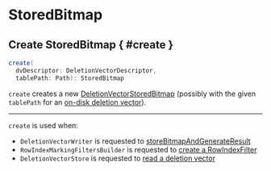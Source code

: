 # StoredBitmap

## Create StoredBitmap { #create }

```scala
create(
  dvDescriptor: DeletionVectorDescriptor,
  tablePath: Path): StoredBitmap
```

`create` creates a new [DeletionVectorStoredBitmap](DeletionVectorStoredBitmap.md) (possibly with the given `tablePath` for an [on-disk deletion vector](DeletionVectorDescriptor.md#isOnDisk)).

---

`create` is used when:

* `DeletionVectorWriter` is requested to [storeBitmapAndGenerateResult](DeletionVectorWriter.md#storeBitmapAndGenerateResult)
* `RowIndexMarkingFiltersBuilder` is requested to [create a RowIndexFilter](RowIndexMarkingFiltersBuilder.md#createInstance)
* `DeletionVectorStore` is requested to [read a deletion vector](DeletionVectorStore.md#read)

